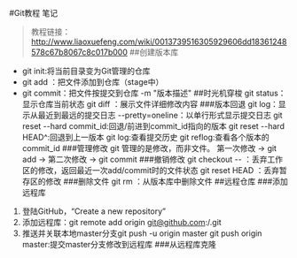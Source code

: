 ﻿#Git教程 笔记
> 教程链接：http://www.liaoxuefeng.com/wiki/0013739516305929606dd18361248578c67b8067c8c017b000
##创建版本库
+ git init:将当前目录变为Git管理的仓库
+ git add <filename>：把文件添加到仓库（stage中）
+ git commit：把文件按提交到仓库
	-m "版本描述"
##时光机穿梭
git status：显示仓库当前状态
git diff <filename>：展示文件详细修改内容
###版本回退
git log：显示从最近到最远的提交日志
	--pretty=oneline：以单行形式显示提交日志
git reset --hard commit_id:回退/前进到commit_id指向的版本
git reset --hard HEAD^:回退到上一版本
git log:查看提交历史
git reflog:查看各个版本的commit_id
###管理修改
git 管理的是修改，而非文件。
第一次修改 -> git add -> 第二次修改 -> git commit
###撤销修改
git checkout -- <filename>：丢弃工作区的修改，返回最近一次add/commit时的文件状态
git reset HEAD <filename>：丢弃暂存区的修改
###删除文件
git rm <filename>：从版本库中删除文件
##远程仓库
###添加远程库
1. 登陆GitHub，“Create a new repository”
2. 添加远程库：git remote add origin git@github.com:<username>/<repository name>.git
3. 推送并关联本地master分支git push -u origin master
git push origin master:提交master分支修改到远程库
###从远程库克隆
